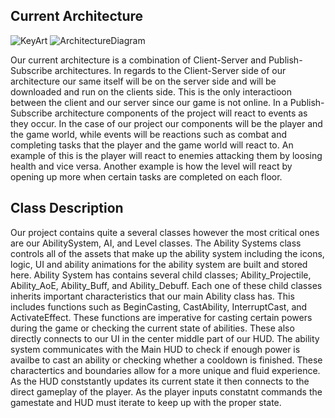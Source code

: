 ## Current Architecture
![KeyArt](https://user-images.githubusercontent.com/77936719/115084871-b443fd80-9ec6-11eb-9258-78d533ed6c22.JPG)
![ArchitectureDiagram](https://user-images.githubusercontent.com/77936719/115084813-a2625a80-9ec6-11eb-880e-89e041c014f1.JPG)

Our current architecture is a combination of Client-Server and Publish-Subscribe architectures. In regards to the Client-Server side of our architecture our same itself will be on the server side and will be downloaded and run on the clients side. This is the only interactioon between the client and our server since our game is not online. In a Publish-Subscribe architecture components of the project will react to events as they occur. In the case of our project our components will be the player and the game world, while events will be reactions such as combat and completing tasks that the player and the game world will react to. An example of this is the player will react to enemies attacking them by loosing health and vice versa. Another example is how the level will react by opening up more when certain tasks are completed on each floor.

## Class Description

Our project contains quite a several classes however the most critical ones are our AbilitySystem, AI, and Level classes. The Ability Systems class controls all of the assets that make up the ability system including the icons, logic, UI and ability animations for the ability system are built and stored here. Ability System has contains several child classes; Ability_Projectile, Ability_AoE, Ability_Buff, and Ability_Debuff. Each one of these child classes inherits important characteristics that our main Ability class has. This includes functions such as BeginCasting, CastAbility, InterruptCast, and ActivateEffect. These functions are imperative for casting certain powers during the game or checking the current state of abilities. These also directly connects to our UI in the center middle part of our HUD. The ability system communicates with the Main HUD to check if enough power is availbe to cast an ability or checking whether a cooldown is finished. These charactertics and boundaries allow for a more unique and fluid experience. As the HUD conststantly updates its current state it then connects to the direct gameplay of the player. As the player inputs constatnt commands the gamestate and HUD must iterate to keep up with the proper state. 
